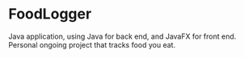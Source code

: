 # FoodLogger
Java application, using Java for back end, and JavaFX for front end. Personal ongoing project that tracks food you eat.
